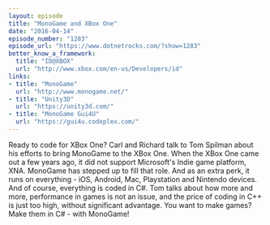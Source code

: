 ```yaml
---
layout: episode
title: "MonoGame and XBox One"
date: "2016-04-14"
episode_number: "1283"
episode_url: "https://www.dotnetrocks.com/?show=1283"
better_know_a_framework:
  title: "ID@XBOX"
  url: "http://www.xbox.com/en-us/Developers/id"
links:
- title: "MonoGame"
  url: "http://www.monogame.net/"
- title: "Unity3D"
  url: "https://unity3d.com/"
- title: "MonoGame Gui4U"
  url: "https://gui4u.codeplex.com/"
---
```


Ready to code for XBox One? Carl and Richard talk to Tom Spilman about his efforts to bring MonoGame to the XBox One. When the XBox One came out a few years ago, it did not support Microsoft's Indie game platform, XNA. MonoGame has stepped up to fill that role. And as an extra perk, it runs on everything - iOS, Android, Mac, Playstation and Nintendo devices. And of course, everything is coded in C#. Tom talks about how more and more, performance in games is not an issue, and the price of coding in C++ is just too high, without significant advantage. You want to make games? Make them in C# - with MonoGame!
